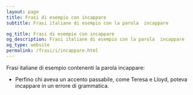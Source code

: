 ```yaml
---
layout: page
title: Frasi di esempio con incappare 
subtitle: Frasi italiane di esempio con la parola  incappare

og_title: Frasi di esempio con incappare 
og_description: Frasi italiane di esempio con la parola  incappare
og_type: website
permalink: /frasi/i/incappare.html
---
```


Frasi italiane di esempio contenenti la parola incappare:


- Perfino chi aveva un accento passabile, come Teresa e Lloyd, poteva incappare in un errore di grammatica.
